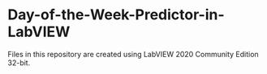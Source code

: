 # Day-of-the-Week-Predictor-in-LabVIEW
Files in this repository are created using LabVIEW 2020 Community Edition 32-bit.
